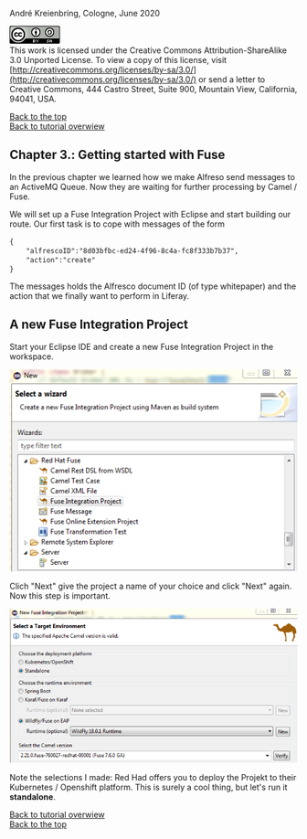 André Kreienbring, Cologne, June 2020

![License](img/cc-by-sa-88x31.png)<br>
This work is licensed under the Creative Commons Attribution-ShareAlike 3.0 Unported License. To view a copy of this license, visit [http://creativecommons.org/licenses/by-sa/3.0/](http://creativecommons.org/licenses/by-sa/3.0/) or send a letter to Creative Commons, 444 Castro Street, Suite 900, Mountain View, California, 94041, USA.

[Back to the top](../index.md)<br>
[Back to tutorial overwiew](index.md)

## Chapter 3.: Getting started with Fuse
In the previous chapter we learned how we make Alfreso send messages to an ActiveMQ Queue. Now they are  waiting for further processing by Camel / Fuse.

We will set up a Fuse Integration Project with Eclipse and start building our route. Our first task is to cope with messages of the form
```
{
	"alfrescoID":"8d03bfbc-ed24-4f96-8c4a-fc8f333b7b37",
	"action":"create"
}
```
The messages holds the Alfresco document ID (of type whitepaper) and the action that we finally want to perform in Liferay.

## A new Fuse Integration Project
Start your Eclipse IDE and create a new Fuse Integration Project in the workspace.

![New Fuse Integration Project](img/new_fuse_integration_project.png)

Clich "Next" give the project a name of your choice and click "Next" again. Now this step is important.

![New Fuse Integration Project](img/new_fuse_integration_project2.png)

Note the selections I made:
Red Had offers you to deploy the Projekt to their Kubernetes / Openshift platform. This is surely a cool thing, but let's run it **standalone**.




[Back to tutorial overwiew](index.md)<br> 
[Back to the top](../index.md)
